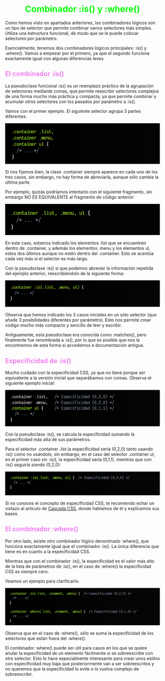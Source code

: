 # <span style="color:lime"><center>Combinador :is() y :where()</center></span>

Como hemos visto en apartados anteriores, los combinadores lógicos son un tipo de selector que permite combinar varios selectores más simples. Utiliza una estructura funcional, de modo que se le puede colocar selectores por parámetro.

Esencialmente, tenemos dos combinadores lógicos principales: :is() y :where(). Vamos a empezar por el primero, ya que el segundo funciona exactamente igual con algunas diferencias leves.

## <span style="color:violet">El combinador :is()</span>
La pseudoclase funcional :is() es un reemplazo práctico de la agrupación de selectores mediante comas, que permite reescribir selectores complejos de una forma mucho más práctica y compacta, ya que permite combinar y acumular otros selectores con los pasados por parámetro a :is().

Vamos con el primer ejemplo. El siguiente selector agrupa 3 partes diferentes:

![alt text](./imagenes-Combinador-is()-y-where()/image.png)

Si nos fijamos bien, la clase .container siempre aparece en cada uno de los tres casos, sin embargo, no hay forma de abreviarla, aunque sólo cambie la última parte.

Por ejemplo, quizás podríamos intentarlo con el siguiente fragmento, sin embargo NO ES EQUIVALENTE al fragmento de código anterior:

![alt text](./imagenes-Combinador-is()-y-where()/image-1.png)

En este caso, estamos indicado los elementos .list que se encuentren dentro de .container, y además los elementos .menu y los elementos ul, estos dos últimos aunque no estén dentro del .container. Esto se acentúa cada vez más si el selector es más largo.

Con la pseudoclase :is() si que podemos abreviar la información repetida del ejemplo anterior, reescribiéndolo de la siguiente forma:

![alt text](./imagenes-Combinador-is()-y-where()/image-2.png)

Observa que hemos indicado los 3 casos iniciales en un sólo selector (que añade 3 posibilidades diferentes por parámetro). Esto nos permite crear código mucho más compacto y sencillo de leer y escribir.

Antiguamente, esta pseudoclase era conocida como :matches(), pero finalmente fue renombrada a :is(), por lo que es posible que nos la encontremos de esta forma si accedemos a documentación antigua.

## <span style="color:violet">Especificidad de :is()</span>
Mucho cuidado con la especificidad CSS, ya que no tiene porque ser equivalente a la versión inicial que separábamos con comas. Observa el siguiente ejemplo inicial:

![alt text](./imagenes-Combinador-is()-y-where()/image-3.png)

Con la pseudoclase :is(), se calcula la especificidad sumando la especificidad más alta de sus parámetros.

Para el selector .container .list la especificidad sería (0,2,0) tanto usando :is() como no usándolo, sin embargo, en el caso del selector .container ul, en el primer caso sin :is(), la especificidad sería (0,1,1), mientras que con :is() seguiría siendo (0,2,0):

![alt text](./imagenes-Combinador-is()-y-where()/image-4.png)

Si no conoces el concepto de especificidad CSS, te recomiendo echar un vistazo al artículo de [Cascada CSS](https://lenguajecss.com/css/cascada-css/que-es-cascada/), donde hablamos de él y explicamos sus bases.

## <span style="color:violet">El combinador :where()</span>
Por otro lado, existe otro combinador lógico denominado :where(), que funciona exactamente igual que el combinador :is(). La única diferencia que tiene es en cuanto a la especificidad CSS.

Mientras que con el combinador :is(), la especificidad es el valor más alto de la lista de parámetros de :is(), en el caso de :where() la especificidad CSS es siempre cero.

Veamos un ejemplo para clarificarlo:

![alt text](./imagenes-Combinador-is()-y-where()/image-5.png)

Observa que en el caso de :where(), sólo se suma la especificidad de los selectores que están fuera del :where().

El combinador :where() puede ser útil para casos en los que se quiere anular la especificidad de un elemento fácilmente si se sobreescribe con otro selector. Esto lo hace especialmente interesante para crear unos estilos con especificidad muy baja que posteriormente van a ser sobreescritos y no queremos que la especificidad lo evite o lo vuelva complejo de sobreescribir.